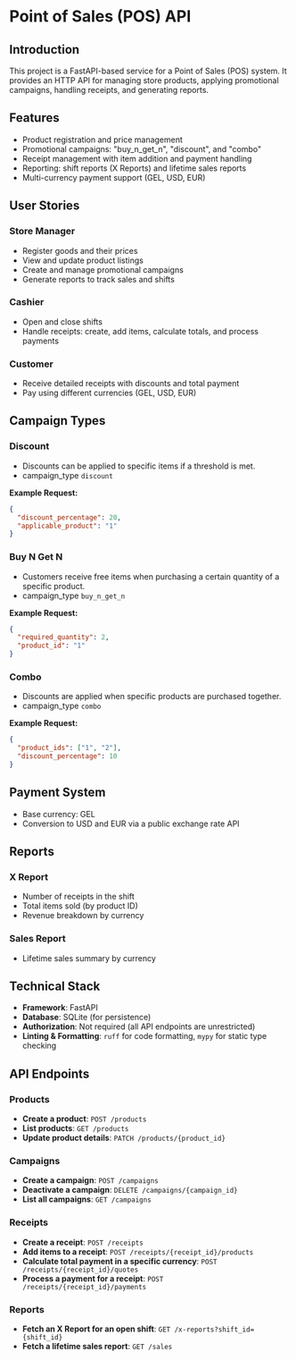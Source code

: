 # Point of Sales (POS) API

## Introduction
This project is a FastAPI-based service for a Point of Sales (POS) system. It provides an HTTP API for managing store products, applying promotional campaigns, handling receipts, and generating reports.

## Features
- Product registration and price management
- Promotional campaigns: "buy_n_get_n", "discount", and "combo"
- Receipt management with item addition and payment handling
- Reporting: shift reports (X Reports) and lifetime sales reports
- Multi-currency payment support (GEL, USD, EUR)

## User Stories
### Store Manager
- Register goods and their prices
- View and update product listings
- Create and manage promotional campaigns
- Generate reports to track sales and shifts

### Cashier
- Open and close shifts
- Handle receipts: create, add items, calculate totals, and process payments

### Customer
- Receive detailed receipts with discounts and total payment
- Pay using different currencies (GEL, USD, EUR)


## Campaign Types
### Discount
- Discounts can be applied to specific items if a threshold is met.
- campaign_type `discount`  

**Example Request:**
```json
{
  "discount_percentage": 20,
  "applicable_product": "1"
}
```

### Buy N Get N
- Customers receive free items when purchasing a certain quantity of a specific product.
- campaign_type `buy_n_get_n`  

**Example Request:**
```json
{
  "required_quantity": 2,
  "product_id": "1"
}
```

### Combo
- Discounts are applied when specific products are purchased together.
- campaign_type `combo`  

**Example Request:**
```json
{
  "product_ids": ["1", "2"],
  "discount_percentage": 10
}
```

## Payment System
- Base currency: GEL
- Conversion to USD and EUR via a public exchange rate API

## Reports
### X Report
- Number of receipts in the shift
- Total items sold (by product ID)
- Revenue breakdown by currency

### Sales Report
- Lifetime sales summary by currency

## Technical Stack
- **Framework**: FastAPI
- **Database**: SQLite (for persistence)
- **Authorization**: Not required (all API endpoints are unrestricted)
- **Linting & Formatting**: `ruff` for code formatting, `mypy` for static type checking

## API Endpoints
### Products
- **Create a product**: `POST /products`
- **List products**: `GET /products`
- **Update product details**: `PATCH /products/{product_id}`

### Campaigns
- **Create a campaign**: `POST /campaigns`
- **Deactivate a campaign**: `DELETE /campaigns/{campaign_id}`
- **List all campaigns**: `GET /campaigns`

### Receipts
- **Create a receipt**: `POST /receipts`
- **Add items to a receipt**: `POST /receipts/{receipt_id}/products`
- **Calculate total payment in a specific currency**: `POST /receipts/{receipt_id}/quotes`
- **Process a payment for a receipt**: `POST /receipts/{receipt_id}/payments`

### Reports
- **Fetch an X Report for an open shift**: `GET /x-reports?shift_id={shift_id}`
- **Fetch a lifetime sales report**: `GET /sales`




